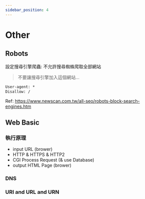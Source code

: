 ```yaml
---
sidebar_position: 4
---
```


# Other

## Robots
設定搜尋引擎爬蟲: 不允許搜尋蜘蛛爬取全部網站
> 不要讓搜尋引擎加入這個網站...

```txt title=robots.txt
User-agent: *
Disallow: /
```
Ref: https://www.newscan.com.tw/all-seo/robots-block-search-engines.htm

## Web Basic
### 執行原理
- input URL (brower)
- HTTP & HTTPS & HTTP2
- CGI Process Request (& use Database)
- output HTML Page (brower)

### DNS

### URI and URL and URN